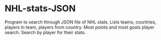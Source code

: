 # NHL-stats-JSON
Program to search through JSON file of NHL stats. 
Lists teams, countries, players in team, players from country.
Most points and most goals player search.
Search by player for their stats.
